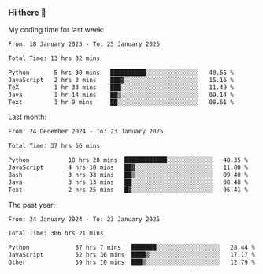### Hi there 👋

My coding time for last week:

<!--START_SECTION:week-->

```txt
From: 18 January 2025 - To: 25 January 2025

Total Time: 13 hrs 32 mins

Python       5 hrs 30 mins   ██████████░░░░░░░░░░░░░░░   40.65 %
JavaScript   2 hrs 3 mins    ███▓░░░░░░░░░░░░░░░░░░░░░   15.16 %
TeX          1 hr 33 mins    ███░░░░░░░░░░░░░░░░░░░░░░   11.49 %
Java         1 hr 14 mins    ██▒░░░░░░░░░░░░░░░░░░░░░░   09.14 %
Text         1 hr 9 mins     ██░░░░░░░░░░░░░░░░░░░░░░░   08.61 %
```

<!--END_SECTION:week-->

Last month:

<!--START_SECTION:month-->

```txt
From: 24 December 2024 - To: 23 January 2025

Total Time: 37 hrs 56 mins

Python           18 hrs 20 mins  ████████████░░░░░░░░░░░░░   48.35 %
JavaScript       4 hrs 10 mins   ██▓░░░░░░░░░░░░░░░░░░░░░░   11.00 %
Bash             3 hrs 33 mins   ██▒░░░░░░░░░░░░░░░░░░░░░░   09.40 %
Java             3 hrs 13 mins   ██░░░░░░░░░░░░░░░░░░░░░░░   08.48 %
Text             2 hrs 25 mins   █▓░░░░░░░░░░░░░░░░░░░░░░░   06.41 %
```

<!--END_SECTION:month-->

The past year:

<!--START_SECTION:year-->

```txt
From: 24 January 2024 - To: 23 January 2025

Total Time: 306 hrs 21 mins

Python             87 hrs 7 mins   ███████░░░░░░░░░░░░░░░░░░   28.44 %
JavaScript         52 hrs 36 mins  ████▒░░░░░░░░░░░░░░░░░░░░   17.17 %
Other              39 hrs 10 mins  ███▒░░░░░░░░░░░░░░░░░░░░░   12.79 %
```

<!--END_SECTION:year-->
